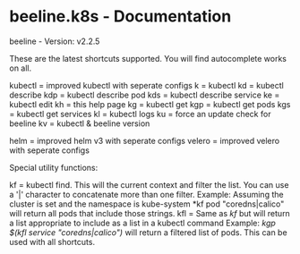 # beeline.k8s - Documentation

  beeline - Version: v2.2.5

  These are the latest shortcuts supported.  You will find autocomplete works on all.

  kubectl = improved kubectl with seperate configs
  k       = kubectl
  kd      = kubectl describe
  kdp     = kubectl describe pod
  kds     = kubectl describe service
  ke      = kubectl edit
  kh      = this help page
  kg      = kubectl get
  kgp     = kubectl get pods
  kgs     = kubectl get services
  kl      = kubectl logs
  ku      = force an update check for beeline
  kv      = kubectl & beeline version

  helm    = improved helm v3 with seperate configs
  velero  = improved velero with seperate configs

  Special utility functions:

  kf      = kubectl find.  This will the current context and filter the list.  You can use a '|' character to concatenate 
            more than one filter.  Example:  Assuming the cluster is set and the namespace is kube-system *kf pod "coredns|calico" 
            will return all pods that include those strings.
  kfl     = Same as *kf* but will return a list appropriate to include as a list in a kubectl command
            Example:  *kgp $(kfl service "coredns|calico")* will return a filtered list of pods.  This can be used with all shortcuts.

